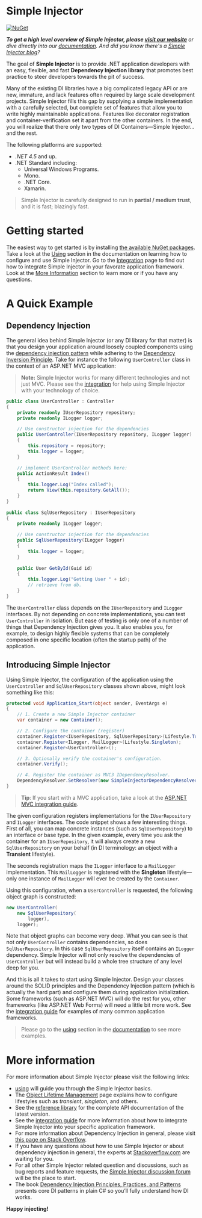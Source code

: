 # Simple Injector

[![NuGet](https://img.shields.io/nuget/v/SimpleInjector.svg)](https://www.nuget.org/packages/simpleinjector)

<!--- [![Build status](https://ci.appveyor.com/api/projects/status/2k9ududhkqqufk76?svg=true)](https://ci.appveyor.com/project/simpleinjector/simpleinjector) --->

_**To get a high level overview of Simple Injector, please [visit our website](https://simpleinjector.org/)** or dive directly into our [documentation](https://simpleinjector.org/documentation). And did you know there's a [Simple Injector blog](https://simpleinjector.org/blog)?_

The goal of **Simple Injector** is to provide .NET application developers with an easy, flexible, and fast **Dependency Injection library** that promotes best practice to steer developers towards the pit of success.

Many of the existing DI libraries have a big complicated legacy API or are new, immature, and lack features often required by large scale development projects. Simple Injector fills this gap by supplying a simple implementation with a carefully selected, but complete set of features that allow you to write highly maintainable applications. Features like decorator registration and container-verification set it apart from the other containers. In the end, you will realize that there only two types of DI Containers—Simple Injector... and the rest.

The following platforms are supported:

* *.NET 4.5* and up.
* .NET Standard including:
  * Universal Windows Programs. 
  * Mono. 
  * .NET Core. 
  * Xamarin.

> Simple Injector is carefully designed to run in **partial / medium trust**, and it is fast; blazingly fast.

Getting started
===============

The easiest way to get started is by installing [the available NuGet packages](https://www.nuget.org/packages?q=Author%3ASimpleInjector-Contributors&sortOrder=package-download-count). Take a look at the [Using](https://simpleinjector.org/using) section in the documentation on learning how to configure and use Simple Injector. Go to the [Integration](https://simpleinjector.org/integration) page to find out how to integrate Simple Injector in your favorate application framework. Look at the [More Information](https://simpleinjector.org/quickstart#quickstart-more-information) section to learn more or if you have any questions.

A Quick Example
===============

Dependency Injection
--------------------

The general idea behind Simple Injector (or any DI library for that matter) is that you design your application around loosely coupled components using the [dependency injection pattern](https://en.wikipedia.org/wiki/Dependency_injection) while adhering to the [Dependency Inversion Principle](https://en.wikipedia.org/wiki/Dependency_inversion_principle). Take for instance the following `UserController` class in the context of an ASP.NET MVC application:

> **Note:** Simple Injector works for many different technologies and not just MVC. Please see the [integration](https://simpleinjector.org/integration) for help using Simple Injector with your technology of choice.

``` c#
public class UserController : Controller
{
    private readonly IUserRepository repository;
    private readonly ILogger logger;

    // Use constructor injection for the dependencies
    public UserController(IUserRepository repository, ILogger logger)
    {
        this.repository = repository;
        this.logger = logger;
    }

    // implement UserController methods here:
    public ActionResult Index()
    {
        this.logger.Log("Index called");
        return View(this.repository.GetAll());
    }
}
    
public class SqlUserRepository : IUserRepository
{
    private readonly ILogger logger;

    // Use constructor injection for the dependencies
    public SqlUserRepository(ILogger logger)
    {
        this.logger = logger;
    }
    
    public User GetById(Guid id)
    {
        this.logger.Log("Getting User " + id);
        // retrieve from db.
    }
}
```

The `UserController` class depends on the `IUserRepository` and `ILogger` interfaces. By not depending on concrete implementations, you can test `UserController` in isolation. But ease of testing is only one of a number of things that Dependency Injection gives you. It also enables you, for example, to design highly flexible systems that can be completely composed in one specific location (often the startup path) of the application.

Introducing Simple Injector
---------------------------

Using Simple Injector, the configuration of the application using the `UserController` and `SqlUserRepository` classes shown above, might look something like this:

``` c#
protected void Application_Start(object sender, EventArgs e)
{
    // 1. Create a new Simple Injector container
    var container = new Container();

    // 2. Configure the container (register)
    container.Register<IUserRepository, SqlUserRepository>(Lifestyle.Transient);
    container.Register<ILogger, MailLogger>(Lifestyle.Singleton);   
    container.Register<UserController>();

    // 3. Optionally verify the container's configuration.
    container.Verify();

    // 4. Register the container as MVC3 IDependencyResolver.
    DependencyResolver.SetResolver(new SimpleInjectorDependencyResolver(container));
}
```

> **Tip**: If you start with a MVC application, take a look at the [ASP.NET MVC integration guide](https://simpleinjector.org/mvc).

The given configuration registers implementations for the `IUserRepository` and `ILogger` interfaces. The code snippet shows a few interesting things. First of all, you can map concrete instances (such as `SqlUserRepository`) to an interface or base type. In the given example, every time you ask the container for an `IUserRepository`, it will always create a new `SqlUserRepository` on your behalf (in DI terminology: an object with a **Transient** lifestyle).

The seconds registration maps the `ILogger` interface to a `MailLogger` implementation. This `MailLogger` is registered with the **Singleton** lifestyle—only one instance of `MailLogger` will ever be created by the `Container`.

Using this configuration, when a `UserController` is requested, the following object graph is constructed:

``` c#
new UserController(
    new SqlUserRepository(
        logger),
    logger);
```

Note that object graphs can become very deep. What you can see is that not only `UserController` contains dependencies, so does `SqlUserRepository`. In this case `SqlUserRepository` itself contains an `ILogger` dependency. Simple Injector will not only resolve the dependencies of `UserController` but will instead build a whole tree structure of any level deep for you. 

And this is all it takes to start using Simple Injector. Design your classes around the SOLID principles and the Dependency Injection pattern (which is actually the hard part) and configure them during application initialization. Some frameworks (such as ASP.NET MVC) will do the rest for you, other frameworks (like ASP.NET Web Forms) will need a little bit more work. See the [integration guide](https://simpleinjector.org/integration) for examples of many common application frameworks.

> Please go to the [using](https://simpleinjector.org/using) section in the [documentation](https://simpleinjector.org/wiki) to see more examples.

More information
================

For more information about Simple Injector please visit the following links: 

* [using](https://simpleinjector.org/using) will guide you through the Simple Injector basics.
* The [Object Lifetime Management](https://simpleinjector.org/lifetimes) page explains how to configure lifestyles such as *transient*, *singleton*, and others.
* See the [reference library](https://simpleinjector.org/ReferenceLibrary/) for the complete API documentation of the latest version.
* See the [integration guide](https://simpleinjector.org/integration) for more information about how to integrate Simple Injector into your specific application framework.
* For more information about Dependency Injection in general, please visit [this page on Stack Overflow](https://stackoverflow.com/tags/dependency-injection/info).
* If you have any questions about how to use Simple Injector or about dependency injection in general, the experts at [Stackoverflow.com](https://stackoverflow.com/questions/ask?tags=simple-injector%20ioc-container%20dependency-injection%20.net%20c%23) are waiting for you.
* For all other Simple Injector related question and discussions, such as bug reports and feature requests, the [Simple Injector discussion forum](https://simpleinjector.org/forum) will be the place to start.
* The book [Dependency Injection Principles, Practices, and Patterns](https://mng.bz/BYNl) presents core DI patterns in plain C# so you’ll fully understand how DI works.

**Happy injecting!**
